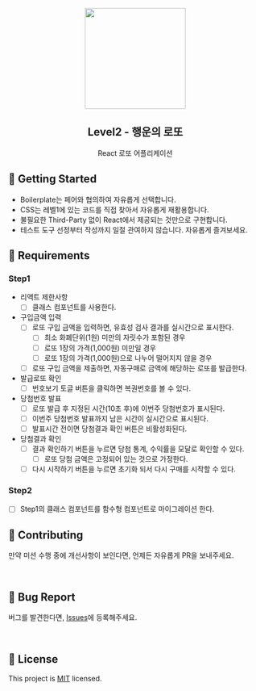 <p align="middle" >
  <img width="200px;" src="https://raw.githubusercontent.com/woowacourse/javascript-lotto/main/src/images/lotto_ball.png"/>
</p>
<h2 align="middle">Level2 - 행운의 로또</h2>
<p align="middle">React 로또 어플리케이션</p>
</p>

## 🚀 Getting Started

- Boilerplate는 페어와 협의하여 자유롭게 선택합니다.
- CSS는 레벨1에 있는 코드를 직접 찾아서 자유롭게 재활용합니다.
- 불필요한 Third-Party 없이 React에서 제공되는 것만으로 구현합니다.
- 테스트 도구 선정부터 작성까지 일절 관여하지 않습니다. 자유롭게 즐겨보세요.
  <br>

## 📝 Requirements

### Step1

- 리액트 제한사항
  - [ ] 클래스 컴포넌트를 사용한다.
- 구입금액 입력
  - [ ] 로또 구입 금액을 입력하면, 유효성 검사 결과를 실시간으로 표시한다.
    - [ ] 최소 화폐단위(1원) 미만의 자릿수가 포함된 경우
    - [ ] 로또 1장의 가격(1,000원) 미만일 경우
    - [ ] 로또 1장의 가격(1,000원)으로 나누어 떨어지지 않을 경우
  - [ ] 로또 구입 금액을 제출하면, 자동구매로 금액에 해당하는 로또를 발급한다.
- 발급로또 확인
  - [ ] 번호보기 토글 버튼을 클릭하면 복권번호를 볼 수 있다.
- 당첨번호 발표
  - [ ] 로또 발급 후 지정된 시간(10초 후)에 이번주 당첨번호가 표시된다.
  - [ ] 이번주 당첨번호 발표까지 남은 시간이 실시간으로 표시된다.
  - [ ] 발표시간 전이면 당첨결과 확인 버튼은 비활성화된다.
- 당첨결과 확인
  - [ ] 결과 확인하기 버튼을 누르면 당첨 통계, 수익률을 모달로 확인할 수 있다.
    - [ ] 로또 당첨 금액은 고정되어 있는 것으로 가정한다.
  - [ ] 다시 시작하기 버튼을 누르면 초기화 되서 다시 구매를 시작할 수 있다.

### Step2

- [ ] Step1의 클래스 컴포넌트를 함수형 컴포넌트로 마이그레이션 한다.

## 👏 Contributing

만약 미션 수행 중에 개선사항이 보인다면, 언제든 자유롭게 PR을 보내주세요.

<br>

## 🐞 Bug Report

버그를 발견한다면, [Issues](https://github.com/woowacourse/react-lotto/issues)에 등록해주세요.

<br>

## 📝 License

This project is [MIT](https://github.com/woowacourse/react-lotto/blob/main/LICENSE) licensed.
